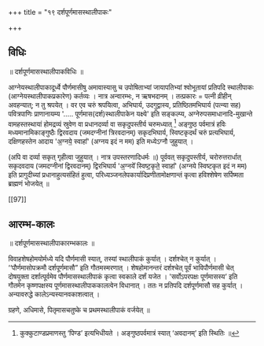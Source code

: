 +++
title = "१९ दर्शपूर्णमासस्थालीपाकः"

+++

## विधिः

॥ दर्शपूर्णमासस्थालीपाकविधिः ॥

आग्नेयस्थालीपाकादूर्ध्वे पौर्णमासीषु अमावास्यासु च उपोषिताभ्यां जायापतिभ्यां श्वोभूतायां प्रतिपदि स्थालीपाकः (आग्नेयस्थालीपाकप्रकारेण) कर्तव्यः । नात्र अन्वारम्भः, न ऋषभदानम् । तत्प्रकारः = पत्नी व्रीहीन् अवहन्यात्; न तु श्रपयेत् । वर एव चरुं श्रपयित्वा, अभिघार्य, उदगुद्वास्य, प्रतिष्ठितमभिघार्य (पत्न्या सह) पवित्रपाणिः प्राणानायम्य '..... पूर्णमास(दर्श)स्थालीपाकेन यक्ष्ये' इति सङ्कल्प्य, अग्नेरुपसमाधानादि-मुखान्ते वामहस्तस्थायां होमद्रव्यं स्रुवेण वा प्रधानदर्व्या वा सकृदुपस्तीर्य चरुमध्यात् [^1] अङ्गुष्ठ पर्वमात्रं हविः मध्यमानामिकाङ्गुष्ठैः द्विरवदाय (जमदग्नीनां त्रिरवदानम्) सकृदभिघार्य, स्विष्टकृदर्थं चरुं प्रत्यभिघार्य, दक्षिणहस्तेन आदाय 'अ॒ग्नये॒ स्वाहा᳚' (अग्नय इदं न मम) इति मध्येऽग्नौ जुहुयात् । 

[^1]: कुक्कुटाण्डप्रमाणस्तु ‘पिण्ड’ इत्यभिधीयते ।  अङ्गुष्ठपर्वमात्रं स्यात् ‘अवदानम्’ इति स्थितिः ॥

(अपि वा दर्व्या सकृत् गृहीत्वा जुहुयात् । नात्र उपस्तरणादिधर्मः ॥) पूर्ववत् सकृदुपस्तीर्य, चरोरुत्तरार्धात् सकृदवदाय (जमदग्नीनां द्विरवदानम्) द्विरभिघार्य 'अ॒ग्नये᳚ स्विष्ट॒कृते॒ स्वाहा᳚' (अग्नये स्विष्टकृत इदं न मम) इति प्रागुदीच्यां प्रधानाहुत्यसंहितं हुत्वा, परिध्यञ्जनलेपकार्यादिप्रणीतामोक्षणान्तं कृत्वा हविश्शेषेण सर्पिष्मता ब्राह्मणं भोजयेत् ॥ 

[[97]]

## आरम्भ-कालः

॥ दर्शपूर्णमासस्थालीपाकारम्भकालः ॥ 

विवाहशेषहोमयोर्मध्ये यदि पौर्णमासी स्यात्, तस्यां स्थालीपाकं कुर्यात् । दर्शश्चेत् न कुर्यात् । ‘‘पौर्णमासोपक्रमौ दर्शपूर्णमासौ” इति गौतमस्मरणात् । शेषहोमानन्तरं दर्शश्चेत् पूर्वं भाविपौर्णमासी चेत् दोषयुक्ता दर्शात्पूर्वमेव पौर्णमासस्थालीपाकं कृत्वा स्वकाले दर्शं यजेत । 'सर्वोऽपरपक्षः पूर्णमासस्य’ इति गौतमेन कृष्णपक्षस्य पूर्णमासस्थालीपाककालत्वेन विधानात् । ततः न प्रतिपदि दर्शपूर्णमासौ सह कुर्यात् । अन्यावरुद्धे कालेऽन्यस्यानवकाशत्वात् ।

ग्रहणे, अधिमासे, पितृमासचतुष्के च प्रथमस्थालीपाकं वर्जयेत् ॥